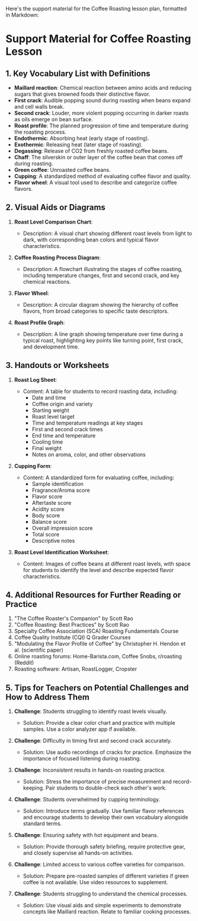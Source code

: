 Here's the support material for the Coffee Roasting lesson plan, formatted in Markdown:

# Support Material for Coffee Roasting Lesson

## 1. Key Vocabulary List with Definitions

- **Maillard reaction**: Chemical reaction between amino acids and reducing sugars that gives browned foods their distinctive flavor.
- **First crack**: Audible popping sound during roasting when beans expand and cell walls break.
- **Second crack**: Louder, more violent popping occurring in darker roasts as oils emerge on bean surface.
- **Roast profile**: The planned progression of time and temperature during the roasting process.
- **Endothermic**: Absorbing heat (early stage of roasting).
- **Exothermic**: Releasing heat (later stage of roasting).
- **Degassing**: Release of CO2 from freshly roasted coffee beans.
- **Chaff**: The silverskin or outer layer of the coffee bean that comes off during roasting.
- **Green coffee**: Unroasted coffee beans.
- **Cupping**: A standardized method of evaluating coffee flavor and quality.
- **Flavor wheel**: A visual tool used to describe and categorize coffee flavors.

## 2. Visual Aids or Diagrams

1. **Roast Level Comparison Chart**:
   - Description: A visual chart showing different roast levels from light to dark, with corresponding bean colors and typical flavor characteristics.

2. **Coffee Roasting Process Diagram**:
   - Description: A flowchart illustrating the stages of coffee roasting, including temperature changes, first and second crack, and key chemical reactions.

3. **Flavor Wheel**:
   - Description: A circular diagram showing the hierarchy of coffee flavors, from broad categories to specific taste descriptors.

4. **Roast Profile Graph**:
   - Description: A line graph showing temperature over time during a typical roast, highlighting key points like turning point, first crack, and development time.

## 3. Handouts or Worksheets

1. **Roast Log Sheet**:
   - Content: A table for students to record roasting data, including:
     * Date and time
     * Coffee origin and variety
     * Starting weight
     * Roast level target
     * Time and temperature readings at key stages
     * First and second crack times
     * End time and temperature
     * Cooling time
     * Final weight
     * Notes on aroma, color, and other observations

2. **Cupping Form**:
   - Content: A standardized form for evaluating coffee, including:
     * Sample identification
     * Fragrance/Aroma score
     * Flavor score
     * Aftertaste score
     * Acidity score
     * Body score
     * Balance score
     * Overall impression score
     * Total score
     * Descriptive notes

3. **Roast Level Identification Worksheet**:
   - Content: Images of coffee beans at different roast levels, with space for students to identify the level and describe expected flavor characteristics.

## 4. Additional Resources for Further Reading or Practice

1. "The Coffee Roaster's Companion" by Scott Rao
2. "Coffee Roasting: Best Practices" by Scott Rao
3. Specialty Coffee Association (SCA) Roasting Fundamentals Course
4. Coffee Quality Institute (CQI) Q Grader Courses
5. "Modulating the Flavor Profile of Coffee" by Christopher H. Hendon et al. (scientific paper)
6. Online roasting forums: Home-Barista.com, Coffee Snobs, r/roasting (Reddit)
7. Roasting software: Artisan, RoastLogger, Cropster

## 5. Tips for Teachers on Potential Challenges and How to Address Them

1. **Challenge**: Students struggling to identify roast levels visually.
   - Solution: Provide a clear color chart and practice with multiple samples. Use a color analyzer app if available.

2. **Challenge**: Difficulty in timing first and second crack accurately.
   - Solution: Use audio recordings of cracks for practice. Emphasize the importance of focused listening during roasting.

3. **Challenge**: Inconsistent results in hands-on roasting practice.
   - Solution: Stress the importance of precise measurement and record-keeping. Pair students to double-check each other's work.

4. **Challenge**: Students overwhelmed by cupping terminology.
   - Solution: Introduce terms gradually. Use familiar flavor references and encourage students to develop their own vocabulary alongside standard terms.

5. **Challenge**: Ensuring safety with hot equipment and beans.
   - Solution: Provide thorough safety briefing, require protective gear, and closely supervise all hands-on activities.

6. **Challenge**: Limited access to various coffee varieties for comparison.
   - Solution: Prepare pre-roasted samples of different varieties if green coffee is not available. Use video resources to supplement.

7. **Challenge**: Students struggling to understand the chemical processes.
   - Solution: Use visual aids and simple experiments to demonstrate concepts like Maillard reaction. Relate to familiar cooking processes.